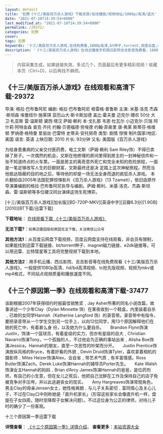 ```yaml
---
layout: default
title: '犯罪《十三/美版百万杀人游戏》下载资源/在线播放/视频地址/1080p/高清/蓝光'
date: "2021-07-10T14:39:54+0800"
last_modified_at: "2021-07-10T14:39:54+0800"
permalink: /29372/
categories: 犯罪
cover:
tags: 犯罪
keywords: '十三/美版百万杀人游戏,在线免费看,1080p高清,bt种子,torrent,百度云盘,magnet,磁力链,迅雷下载资源'
description: '《十三/美版百万杀人游戏》在线云播放手机西瓜影院吉吉影音免费看，1080p高清bd/hd未删减完整版和tc抢先枪版，mkv/mp4格式，附带bt/torrent种子、magnet/磁力链、百度云盘、网盘资源迅雷下载链接'
---
```


>内容采集生成，如果链接失效，多试几个，页面最后有更多精彩视频！收藏本页（Ctrl+D)，以后再找不麻烦。


## 《十三/美版百万杀人游戏》在线观看和高清下载-29372

导演: 格拉·巴布鲁阿尼 编剧: 格拉·巴布鲁阿尼 格雷格·普鲁斯 主演: 米基·洛克 杰森·斯坦森 埃曼纽尔·施莱琪 亚历山大·斯卡斯加德 盖比·霍夫曼 迈克尔·珊农 50分 大卫·札亚斯 雷·温斯顿 黛西·塔汉 萨姆·赖利 本·戈扎那 韦恩·杜瓦尔 小迈克尔·贝瑞 阿什莉·阿特金森 查克·齐托 约翰·贝德福德·劳埃德 约翰·菲奥里 唐·弗莱 斯蒂芬·格维顿 罗纳德·格特曼 爱丽丝·巴雷特 史蒂夫·安托努奇 类型: 剧情 惊悚 制片国家/地区: 美国 语言: 英语 上映日期: 2010 片长: 93分钟 又名: 美国版《百万杀人游戏》

为给身患重病的父亲交付医药费，电工文斯（萨姆·赖利 Sam Riley饰）不得已卖掉了房子。一次偶然的机会，文斯在他修理的房间里得到房主的一封神秘信件和一张不知道终点的火车票。一面是房主的离奇意外死亡和完全未知的危险旅程，一面是一笔足够改写人生的巨额财富，文斯最终还是决 定踏上这次神秘旅程。然而当他抵达隐蔽的目的地之后，等待他的却是一场无法全身而退的疯狂杀人游戏。 本片翻拍自2005年法国犯罪惊悚影片《百万杀人游戏》（13 Tzameti），依旧由原作导演兼编剧的格拉·巴布鲁阿尼执导与编剧。萨姆·赖利、米基·洛克、杰森·斯坦森、雷·温斯顿等多位硬汉同台演绎这场生死博弈。


[十三/美版百万杀人游戏][加长版][BD-720P-MKV][英语中字][豆瓣6.3分][1.9GB][2010][BT下载/迅雷下载]

**下载地址**： [在线观看下载 《十三/美版百万杀人游戏》](https://www.btdx8.com/torrent/13_2010.html) 


**无法下载?**：`如果迅雷因版权原因无法下载，关注微信公众号 `

**其他方法1**：从百度云网盘下载视频，百度云网盘支持在线观看，非会员有限制，如果能找到迅雷下载链接、bt/torrent种子、magnet磁力链接、e2dk链接等，可以用迅雷、比特彗星等工具将完整视频下载到本地。

**其他方法2**：用手机云播、西瓜影院、吉吉影音等在线免费观看《十三/美版百万杀人游戏》，一般提供1080p高清、hd/bd高清视频、tc抢先版视频，视频为mkv或mp4格式，不同站点视频质量和播放速度不同。


## 《十三个原因第一季》在线观看和高清下载-37477

该剧根据2007年获得纽约时报最佳销售奖﹑Jay Asher所著的同名小说改篇，故事讲述一个少年Clay（Dylan Minnette 饰）在某夜收到一个鞋盒，内里装着自杀﹑已故的女同学Hannah（Katherine Langford 饰）的录音带。录音带中有指令，要把录音带从一个学生交到另一位手上，以向12位同学，用13个原因解释他们在她的死亡中，有着甚么身 份，以及她为什么要自杀。　　Brandon Flynn饰演Justin，饰演一个篮球员，有着星级的实力，但亦有星级的自大﹑Christian Navarro饰演Tony，一个孤独的人，不过他会为正确的事站出来﹑Alisha Boe饰演Jessica，Hannah的朋友，直至一次恶性的吵架而分开。　　Justin Prentice饰演放纵风格的Bryce，有着好看的外貌﹑Devin Druid饰演Tyler，喜欢拿着相机的摄影师﹑Miles Heizer饰演Alex，会自省﹑带艺术气质﹑有丰富情感。Ross Butler饰演Zach。Derek Luke饰演Hannah的辅导员Porter先生。　　Kate Walsh饰演女主Hannah的妈妈﹑Brian d’Arcy James饰演Hannah的爸爸，是位药剂师，有自己的小生意，但在女儿之死后，他把自己沈醉在工作及保持自己的店子免被竞争对手压垮，并以此逃避丧女的现实。　　Amy Hargreaves饰演常规角色，男主Clay的母亲Jensen女士，她性格爽朗﹑与儿子关系密切﹑富同情心及关心儿子，不过在Clay口中则称她是「直升机家长」（形容这些家长会像直升机一样，盘旋在子女四周，随时空降帮子女解决问题）。不过这位身为公正的律师，对待儿子时的确少了一份客观。


十三个原因第一季迅雷下载

**详情查看**： [《十三个原因第一季》详情介绍](/movie/37477/)， **查看更多**：[本站资源大全](/movie/t/all/)

